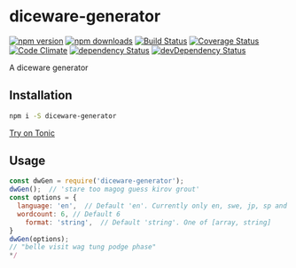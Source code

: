 # diceware-generator

[![npm version](https://img.shields.io/npm/v/diceware-generator.svg?style=flat-square)](https://www.npmjs.com/package/diceware-generator)
[![npm downloads](https://img.shields.io/npm/dm/diceware-generator.svg?style=flat-square)](https://www.npmjs.com/package/diceware-generator)
[![Build Status](https://img.shields.io/travis/lgaticaq/diceware-generator.svg?style=flat-square)](https://travis-ci.org/lgaticaq/diceware-generator)
[![Coverage Status](https://img.shields.io/coveralls/lgaticaq/diceware-generator/master.svg?style=flat-square)](https://coveralls.io/github/lgaticaq/diceware-generator?branch=master)
[![Code Climate](https://img.shields.io/codeclimate/github/lgaticaq/diceware-generator.svg?style=flat-square)](https://codeclimate.com/github/lgaticaq/diceware-generator)
[![dependency Status](https://img.shields.io/david/lgaticaq/diceware-generator.svg?style=flat-square)](https://david-dm.org/lgaticaq/diceware-generator#info=dependencies)
[![devDependency Status](https://img.shields.io/david/dev/lgaticaq/diceware-generator.svg?style=flat-square)](https://david-dm.org/lgaticaq/diceware-generator#info=devDependencies)

A diceware generator

## Installation

```bash
npm i -S diceware-generator
```

[Try on Tonic](https://tonicdev.com/npm/diceware-generator)
## Usage
```javascript
const dwGen = require('diceware-generator');
dwGen();  // 'stare too magog guess kirov grout'
const options = {
  language: 'en',  // Default 'en'. Currently only en, swe, jp, sp and enEFF are supported
  wordcount: 6, // Default 6
	format: 'string',  // Default 'string'. One of [array, string]
}
dwGen(options);
// "belle visit wag tung podge phase"
*/
```
